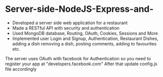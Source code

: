 # Server-side-NodeJS-Express-and-

* Developed a server side web application for a restaurant
* Made a RESTful API with security and authentication
* Used MongoDB database, Routing, OAuth, Cookies, Sessions and More
* Implemented user Login and Signup, Authentication, Restaurant Dishes, adding a dish removing a dish, posting comments, adding to favourites etc.

The server uses OAuth with facebook for Authentication so you need to register your app at "developers.facebook.com"
After that update config.js file accordingly
